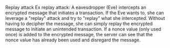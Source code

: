 Replay attack
  Ex replay attack:  A eavesdropper (Eve) intercepts an encrypted message that initiates a transaction.  If the Eve wants to, she can leverage a "replay" attack and try to "replay" what she intercepted.  Without having to decipher the message, she can simply replay the encrypted message to initiate an unintended transaction.
            If a nonce value (only used once) is added to the encrypted message, the server can see that the nonce value has already been used and disregard the message.

        
